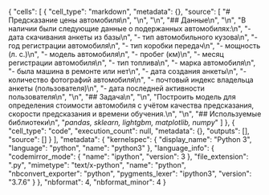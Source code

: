 {
 "cells": [
  {
   "cell_type": "markdown",
   "metadata": {},
   "source": [
    "# Предсказание цены автомобиля\n",
    "\n",
    "\n",
    "## Данные\n",
    "\n",
    "В наличии были следующие данные о подержанных автомобилях:\n",
    "- дата скачивания анкеты из базы\n",
    "- тип автомобильного кузова\n",
    "- год регистрации автомобиля\n",
    "- тип коробки передач\n",
    "- мощность (л. с.)\n",
    "- модель автомобиля\n",
    "- пробег (км)\n",
    "- месяц регистрации автомобиля\n",
    "- тип топлива\n",
    "- марка автомобиля\n",
    "- была машина в ремонте или нет\n",
    "- дата создания анкеты\n",
    "- количество фотографий автомобиля\n",
    "- почтовый индекс владельца анкеты (пользователя)\n",
    "- дата последней активности пользователя\n",
    "\n",
    "## Задача\n",
    "\n",
    "Построить модель для определения стоимости автомобиля с учётом качества предсказания, скорости предсказания и времени обучения.\n",
    "\n",
    "## Используемые библиотеки\n",
    "*pandas, sklearn, lightgbm, matplotlib, numpy*"
   ]
  },
  {
   "cell_type": "code",
   "execution_count": null,
   "metadata": {},
   "outputs": [],
   "source": []
  }
 ],
 "metadata": {
  "kernelspec": {
   "display_name": "Python 3",
   "language": "python",
   "name": "python3"
  },
  "language_info": {
   "codemirror_mode": {
    "name": "ipython",
    "version": 3
   },
   "file_extension": ".py",
   "mimetype": "text/x-python",
   "name": "python",
   "nbconvert_exporter": "python",
   "pygments_lexer": "ipython3",
   "version": "3.7.6"
  }
 },
 "nbformat": 4,
 "nbformat_minor": 4
}
